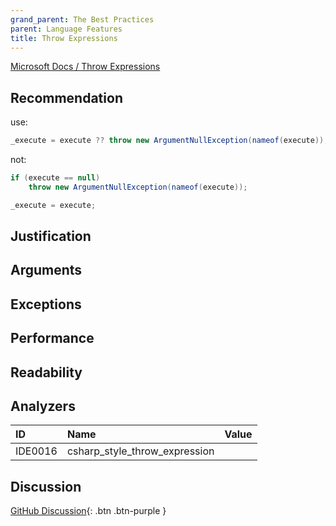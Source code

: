 ```yaml
---
grand_parent: The Best Practices
parent: Language Features
title: Throw Expressions
---
```


[Microsoft Docs / Throw Expressions](https://docs.microsoft.com/dotnet/csharp/language-reference/keywords/throw#the-throw-expression)

## Recommendation

use:

```cs
_execute = execute ?? throw new ArgumentNullException(nameof(execute));
```

not:

```cs
if (execute == null)
    throw new ArgumentNullException(nameof(execute));

_execute = execute;
```

## Justification

## Arguments

## Exceptions

## Performance

## Readability

## Analyzers

| ID | Name | Value
|:-|:-|:-|
| IDE0016 | csharp_style_throw_expression | |

## Discussion

[GitHub Discussion](){: .btn .btn-purple }
